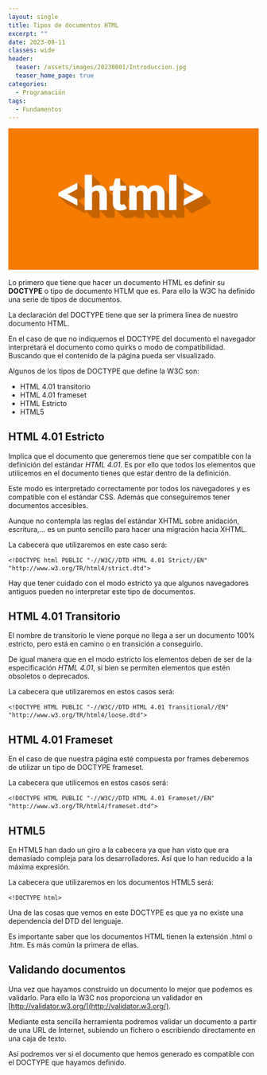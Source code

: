 ```yaml
---
layout: single
title: Tipos de documentos HTML
excerpt: ""
date: 2023-08-11
classes: wide
header:
  teaser: /assets/images/20230801/Introduccion.jpg
  teaser_home_page: true
categories:
  - Programación
tags:
  - Fundamentos
---
```


![](/assets/images/20230801/Introduccion.jpg)

Lo primero que tiene que hacer un documento HTML es definir su **DOCTYPE** o tipo de documento HTLM que es. Para ello la W3C ha definido una serie de tipos de documentos.

La declaración del DOCTYPE tiene que ser la primera línea de nuestro documento HTML.

En el caso de que no indiquemos el DOCTYPE del documento el navegador interpretará el documento como quirks o modo de compatibilidad. Buscando que el contenido de la página pueda ser visualizado.

Algunos de los tipos de DOCTYPE que define la W3C son:

* HTML 4.01 transitorio
* HTML 4.01 frameset
* HTML Estricto
* HTML5

## HTML 4.01 Estricto

Implica que el documento que generemos tiene que ser compatible con la definición del estándar *HTML 4.01*. Es por ello que todos los elementos que utilicemos en el documento tienes que estar dentro de la definición.

Este modo es interpretado correctamente por todos los navegadores y es compatible con el estándar CSS. Además que conseguiremos tener documentos accesibles.

Aunque no contempla las reglas del estándar XHTML sobre anidación, escritura,… es un punto sencillo para hacer una migración hacia XHTML.

La cabecera que utilizaremos en este caso será:

~~~
<!DOCTYPE html PUBLIC "-//W3C//DTD HTML 4.01 Strict//EN" "http://www.w3.org/TR/html4/strict.dtd">
~~~

Hay que tener cuidado con el modo estricto ya que algunos navegadores antiguos pueden no interpretar este tipo de documentos.

## HTML 4.01 Transitorio

El nombre de transitorio le viene porque no llega a ser un documento 100% estricto, pero está en camino o en transición a conseguirlo.

De igual manera que en el modo estricto los elementos deben de ser de la especificación *HTML 4.01*, si bien se permiten elementos que estén obsoletos o deprecados.

La cabecera que utilizaremos en estos casos será:

~~~
<!DOCTYPE HTML PUBLIC "-//W3C//DTD HTML 4.01 Transitional//EN" "http://www.w3.org/TR/html4/loose.dtd">
~~~

## HTML 4.01 Frameset

En el caso de que nuestra página esté compuesta por frames deberemos de utilizar un tipo de DOCTYPE frameset.

La cabecera que utilicemos en estos casos será:

~~~
<!DOCTYPE HTML PUBLIC "-//W3C//DTD HTML 4.01 Frameset//EN"
"http://www.w3.org/TR/html4/frameset.dtd">
~~~

## HTML5

En HTML5 han dado un giro a la cabecera ya que han visto que era demasiado compleja para los desarrolladores. Así que lo han reducido a la máxima expresión.

La cabecera que utilizaremos en los documentos HTML5 será:

~~~
<!DOCTYPE html>
~~~

Una de las cosas que vemos en este DOCTYPE es que ya no existe una dependencia del DTD del lenguaje.

Es importante saber que los documentos HTML tienen la extensión .html o .htm. Es más común la primera de ellas.

## Validando documentos

Una vez que hayamos construido un documento lo mejor que podemos es validarlo. Para ello la W3C nos proporciona un validador en [http://validator.w3.org/](http://validator.w3.org/).

Mediante esta sencilla herramienta podremos validar un documento a partir de una URL de Internet, subiendo un fichero o escribiendo directamente en una caja de texto.

Así podremos ver si el documento que hemos generado es compatible con el DOCTYPE que hayamos definido.